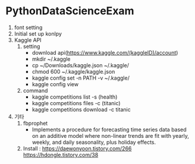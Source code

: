 # PythonDataScienceExam
1. font setting
2. Initial set up konlpy
3. Kaggle API
    1) setting
        - download api(https://www.kaggle.com/(kaggleID)/account)
        - mkdir ~/.kaggle
        - cp ~/Downloads/kaggle.json ~/.kaggle/
        - chmod 600 ~/.kaggle/kaggle.json 
        - kaggle config set -n PATH -v ~/.kaggle/
        - kaggle config view
    2) command
        - kaggle competitions list -s (health)
        - kaggle competitions files -c (titanic)
        - kaggle competitions download -c titanic
4. 기타
    1) fbprophet
        - Implements a procedure for forecasting time series data based on an additive model where non-linear trends are fit with yearly, weekly, and daily seasonality, plus holiday effects.
    2) Install : https://daewonyoon.tistory.com/266
                 https://hdongle.tistory.com/38